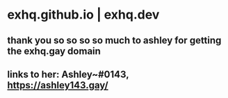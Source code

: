 # exhq.github.io | exhq.dev 
## thank you so so so so much to ashley for getting the exhq.gay domain
## links to her: Ashley~#0143, https://ashley143.gay/ 
